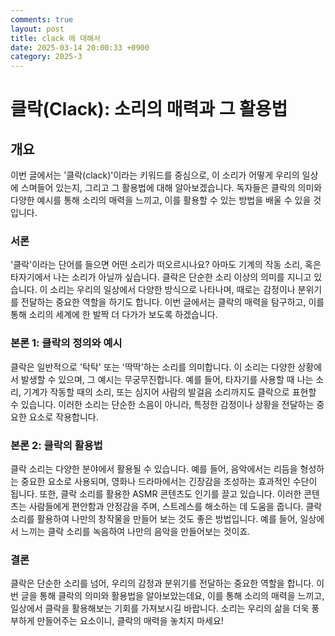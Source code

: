 ```yaml
---
comments: true
layout: post
title: clack 에 대해서
date: 2025-03-14 20:00:33 +0900
category: 2025-3
---
```


# 클락(Clack): 소리의 매력과 그 활용법

## 개요
이번 글에서는 '클락(clack)'이라는 키워드를 중심으로, 이 소리가 어떻게 우리의 일상에 스며들어 있는지, 그리고 그 활용법에 대해 알아보겠습니다. 독자들은 클락의 의미와 다양한 예시를 통해 소리의 매력을 느끼고, 이를 활용할 수 있는 방법을 배울 수 있을 것입니다.

### 서론
'클락'이라는 단어를 들으면 어떤 소리가 떠오르시나요? 아마도 기계의 작동 소리, 혹은 타자기에서 나는 소리가 아닐까 싶습니다. 클락은 단순한 소리 이상의 의미를 지니고 있습니다. 이 소리는 우리의 일상에서 다양한 방식으로 나타나며, 때로는 감정이나 분위기를 전달하는 중요한 역할을 하기도 합니다. 이번 글에서는 클락의 매력을 탐구하고, 이를 통해 소리의 세계에 한 발짝 더 다가가 보도록 하겠습니다.

### 본론 1: 클락의 정의와 예시
클락은 일반적으로 '탁탁' 또는 '딱딱'하는 소리를 의미합니다. 이 소리는 다양한 상황에서 발생할 수 있으며, 그 예시는 무궁무진합니다. 예를 들어, 타자기를 사용할 때 나는 소리, 기계가 작동할 때의 소리, 또는 심지어 사람의 발걸음 소리까지도 클락으로 표현할 수 있습니다. 이러한 소리는 단순한 소음이 아니라, 특정한 감정이나 상황을 전달하는 중요한 요소로 작용합니다.

### 본론 2: 클락의 활용법
클락 소리는 다양한 분야에서 활용될 수 있습니다. 예를 들어, 음악에서는 리듬을 형성하는 중요한 요소로 사용되며, 영화나 드라마에서는 긴장감을 조성하는 효과적인 수단이 됩니다. 또한, 클락 소리를 활용한 ASMR 콘텐츠도 인기를 끌고 있습니다. 이러한 콘텐츠는 사람들에게 편안함과 안정감을 주며, 스트레스를 해소하는 데 도움을 줍니다. 클락 소리를 활용하여 나만의 창작물을 만들어 보는 것도 좋은 방법입니다. 예를 들어, 일상에서 느끼는 클락 소리를 녹음하여 나만의 음악을 만들어보는 것이죠.

### 결론
클락은 단순한 소리를 넘어, 우리의 감정과 분위기를 전달하는 중요한 역할을 합니다. 이번 글을 통해 클락의 의미와 활용법을 알아보았는데요, 이를 통해 소리의 매력을 느끼고, 일상에서 클락을 활용해보는 기회를 가져보시길 바랍니다. 소리는 우리의 삶을 더욱 풍부하게 만들어주는 요소이니, 클락의 매력을 놓치지 마세요!